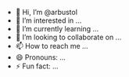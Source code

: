 - 👋 Hi, I’m @arbustol
- 👀 I’m interested in ...
- 🌱 I’m currently learning ...
- 💞️ I’m looking to collaborate on ...
- 📫 How to reach me ...
- 😄 Pronouns: ...
- ⚡ Fun fact: ...

<!---
arbustol/arbustol is a ✨ special ✨ repository because its `README.md` (this file) appears on your GitHub profile.
You can click the Preview link to take a look at your changes.
--->
